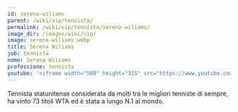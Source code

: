 ```yaml
---
id: serena-wiliams
parent: /wiki/vip/tennista/
permalink: /wiki/vip/tennista/serena-wiliams/
image_dir: /images/wiki/vip/
image: serena-wiliams.webp
title: Serena Wiliams
job: tennista
nome: Serena Wiliams
professione: tennista
youtube: '<iframe width="560" height="315" src="https://www.youtube.com/embed/wbhSjXGKP_0" frameborder="0" allow="accelerometer; autoplay; clipboard-write; encrypted-media; gyroscope; picture-in-picture" allowfullscreen></iframe>'
---
```

Tennista statunitense considerata da molti tra le migliori tenniste di sempre, ha vinto 73 titoli WTA ed è stata a lungo N.1 al mondo. 